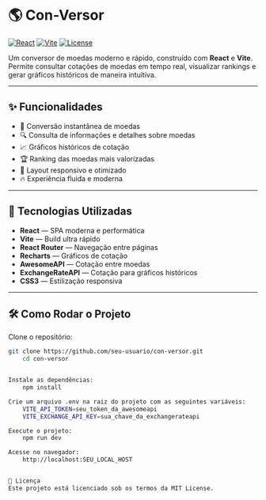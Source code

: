 # 🌎 Con-Versor

[![React](https://img.shields.io/badge/React-18.2.0-61DAFB?logo=react)](https://react.dev/)
[![Vite](https://img.shields.io/badge/Vite-6.2.0-646CFF?logo=vite)](https://vitejs.dev/)
[![License](https://img.shields.io/badge/license-MIT-green.svg)](LICENSE)

Um conversor de moedas moderno e rápido, construído com **React** e **Vite**.  
Permite consultar cotações de moedas em tempo real, visualizar rankings e gerar gráficos históricos de maneira intuitiva.

---

## ✨ Funcionalidades

- 🔄 Conversão instantânea de moedas
- 🔍 Consulta de informações e detalhes sobre moedas
- 📈 Gráficos históricos de cotação
- 🏆 Ranking das moedas mais valorizadas
- 📱 Layout responsivo e otimizado
- 🔥 Experiência fluida e moderna

---

## 🚀 Tecnologias Utilizadas

- **React** — SPA moderna e performática
- **Vite** — Build ultra rápido
- **React Router** — Navegação entre páginas
- **Recharts** — Gráficos de cotação
- **AwesomeAPI** — Cotação entre moedas
- **ExchangeRateAPI** — Cotação para gráficos históricos
- **CSS3** — Estilização responsiva

---

## 🛠️ Como Rodar o Projeto

Clone o repositório:

```bash
git clone https://github.com/seu-usuario/con-versor.git
    cd con-versor


Instale as dependências:
    npm install

Crie um arquivo .env na raiz do projeto com as seguintes variáveis:
    VITE_API_TOKEN=seu_token_da_awesomeapi
    VITE_EXCHANGE_API_KEY=sua_chave_da_exchangerateapi

Execute o projeto:
    npm run dev

Acesse no navegador:
    http://localhost:SEU_LOCAL_HOST


📜 Licença
Este projeto está licenciado sob os termos da MIT License.